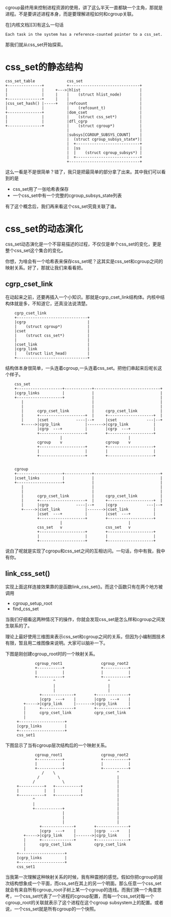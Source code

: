 cgroup最终用来控制进程资源的使用，讲了这么半天一直都缺一个主角，那就是进程。不是要讲述进程本身，而是要理解进程如何和cgroup关联。

在[内核文档][3]有这么一句话

```
Each task in the system has a reference-counted pointer to a css_set.
```

那我们就从css_set开始探索。

# css_set的静态结构

```
css_set_table              css_set
+---------------+          +-------------------------------+
|               |     +--->|hlist                          |
|               |     |    |    (struct hlist_node)        |
+---------------+     |    |                               |
|css_set_hash() |-----+    |refcount                       |
|               |          |    (refcount_t)               |
+---------------+          |dom_cset                       |
|               |          |    (struct css_set*)          |
|               |          |dfl_cgrp                       |
+---------------+          |    (struct cgroup*)           |
                           |                               |
                           |subsys[CGROUP_SUBSYS_COUNT]    |
                           |  (struct cgroup_subsys_state*)|
                           |  +----------------------------+
                           |  |ss                          |
                           |  |    (struct cgroup_subsys*) |
                           |  +----------------------------+
                           +-------------------------------+
```

这么一看是不是很简单？错了，我只是把最简单的部分拿了出来。其中我们可以看到的是

  * css_set用了一张哈希表保存
  * 一个css_set中有一个完整的cgroup_subsys_state列表

有了这个概念后，我们再来看这个css_set究竟关联了谁。

# css_set的动态演化

css_set动态演化是一个不容易描述的过程，不仅仅是单个css_set的变化，更是整个css_set这个集合的变化。

你想，为啥会有一个哈希表来保存css_set呢？这其实是css_set和cgroup之间的映射关系。好了，那就让我们来看看把。

## cgrp_cset_link

在动起来之前，还要再插入一个小知识。那就是cgrp_cset_link结构体。内核中结构体就是多，不知道它，还真没法说清楚。

```
    cgrp_cset_link
    +-------------------------------+
    |cgrp                           |
    |    (struct cgroup*)           |
    |cset                           |
    |    (struct css_set*)          |
    |                               |
    |cset_link                      |
    |cgrp_link                      |
    |    (struct list_head)         |
    +-------------------------------+
```

结构体本身很简单，一头连着cgroup,一头连着css_set。把他们串起来后呢长这个样子。

```
    css_set
    +--------------------+------------+-----------------------------+
    |cgrp_links          |            |                             |
    +--------------------+            |                             |
       |                              |                             |
       |                              |                             |
       |      cgrp_cset_link          |     cgrp_cset_link          |
       |      +--------------------+  |     +--------------------+  |
       |      |cset            ----|--+     |cset             ---|--+
       +----->|cgrp_link           |------->|cgrp_link           |
              |cgrp  ---+          |        |cgrp  ---+          |
              +--------------------+        +--------------------+
                        |                             |
              cgroup    v                   cgroup    v
              +--------------------+        +--------------------+
              |                    |        |                    |
              +--------------------+        +--------------------+


    cgroup
    +--------------------+------------+-----------------------------+
    |cset_links          |            |                             |
    +--------------------+            |                             |
       |                              |                             |
       |                              |                             |
       |      cgrp_cset_link          |     cgrp_cset_link          |
       |      +--------------------+  |     +--------------------+  |
       |      |cgrp            ----|--+     |cgrp             ---|--+
       +----->|cset_link           |------->|cset_link           |
              |cset  ---+          |        |cset  ---+          |
              +--------------------+        +--------------------+
                        |                             |
              css_set   v                   css_set   v
              +--------------------+        +--------------------+
              |                    |        |                    |
              +--------------------+        +--------------------+
```

说白了呢就是实现了cgropu和css_set之间的互相访问。一句话，你中有我，我中有你。

## link_css_set()

实现上面这样连接效果靠的是函数link_css_set()。而这个函数只有在两个地方被调用

  * cgroup_setup_root
  * find_css_set

当我们仔细看这两种情况下的操作，你就会发现css_set是怎么样和cgroup之间发生联系的了。

理论上最好使用三维图来表示css_set和cgroup之间的关系，但因为小编制图技术有限，暂且用二维图像来说明。大家可以脑补一下。

下图是刚创建cgroup_root时的一个映射关系。

```
             cgroup_root1                 cgroup_root2
             +-----------+                +-----------+
             |           |                |           |
             +-----------+                +-----------+
                     ^                       ^
                     |                       |
                     |                       |
               +--------------+        +--------------+
               |cgrp  ---+    |        |cgrp  ---+    |
        +----->|cgrp_link     |------->|cgrp_link     |
        |      +--------------+        +--------------+
        |      cgrp_cset_link          cgrp_cset_link
        |
     +--------------------+
     |cgrp_links          |
     +--------------------+
     css_set1

```

下图显示了当有cgroup层次结构后的一个映射关系。

```
             cgroup_root1                 cgroup_root2
             +-----------+                +-----------+
             |           |                |           |
             +-----------+                +-----------+
                /    \                           ^
              /        \                         |
            /            \                       |
     +-----------+   +-----------+               |
     |           |   |           |               |
     +-----------+   +-----------+               |
            ^                                    |
            |                                    |
            +------------+                       |
                         |                       |
                         |                       |
                         |                       |
               +--------------+        +--------------+
               |cgrp  ---+    |        |cgrp  ---+    |
        +----->|cgrp_link     |------->|cgrp_link     |
        |      +--------------+        +--------------+
        |      cgrp_cset_link          cgrp_cset_link
        |
     +--------------------+
     |cgrp_links          |
     +--------------------+
     css_set1
```

当我第一次理解这种映射关系的时候，我有种震撼的感觉。假如你把cgroup的层次结构想象成一个平面，而css_set在其上的另一个明面。那么任意一个css_set就会有来自所有cgroup_root子树上某一个cgroup的连线。而我们换一个角度思考，一个css_set代表了一个进程的cgroup配置，而每一个css_set对每一个cgroup_root的关联就表示了这个进程在这个cgroup subsystem上的配置。或者说，一个css_set就是所有cgroup的一个快照。

[1]: https://www.kernel.org/doc/html/latest/admin-guide/cgroup-v1/cgroups.html
